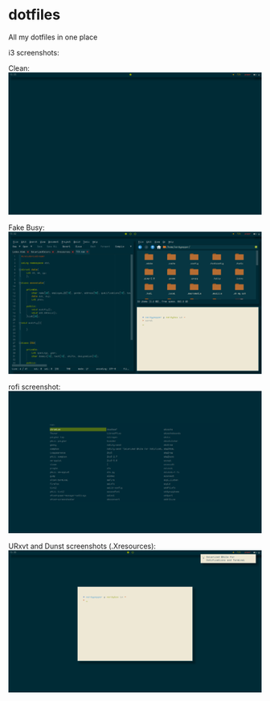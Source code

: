 # dotfiles
All my dotfiles in one place

i3 screenshots:

  Clean:
![Clean](Images/Clean.png)

  Fake Busy:
![Fake Busy](Images/FakeBusy.png)

rofi screenshot:
![rofi](Images/rofi.png)

URxvt and Dunst screenshots (.Xresources):
![Xresources](Images/Notifiaction.png)
